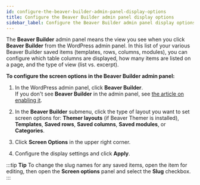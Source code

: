 ```yaml
---
id: configure-the-beaver-builder-admin-panel-display-options
title: Configure the Beaver Builder admin panel display options
sidebar_label: Configure the Beaver Builder admin panel display options
---
```


The **Beaver Builder** admin panel means the view you see when you click **Beaver Builder** from the WordPress admin panel. In this list of your various Beaver Builder saved items (templates, rows, columns, modules), you can configure which table columns
are displayed, how many items are listed on a page, and the type of view (list vs.
excerpt).

**To configure the screen options in the Beaver Builder admin panel:**

  1. In the WordPress admin panel, click **Beaver Builder**.  
If you don't see **Beaver Builder** in the admin panel, see [the article on enabling it](/beaver-builder/troubleshooting/miscellaneous/cant-find-the-beaver-builder-menu-in-the-admin-panel.md).

  2. In the **Beaver Builder** submenu, click the type of layout you want to set screen options for: **Themer layouts** (if Beaver Themer is installed), **Templates**, **Saved rows**, **Saved columns**, **Saved modules**, or **Categories**.
  3. Click **Screen Options** in the upper right corner.
  4. Configure the display settings and click **Apply**.

:::tip **Tip**
To change the slug names for any saved
items, open the item for editing, then open the **Screen options** panel and select the **Slug** checkbox.
:::
